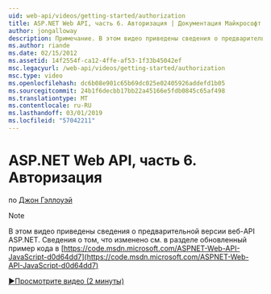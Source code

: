```yaml
---
uid: web-api/videos/getting-started/authorization
title: ASP.NET Web API, часть 6. Авторизация | Документация Майкрософт
author: jongalloway
description: Примечание. В этом видео приведены сведения о предварительной версии веб-API ASP.NET
ms.author: riande
ms.date: 02/15/2012
ms.assetid: 14f2554f-ca12-4ffe-af53-1f33b45042ef
msc.legacyurl: /web-api/videos/getting-started/authorization
msc.type: video
ms.openlocfilehash: dc6b08e901c65b69dc025e02405926addefd1b05
ms.sourcegitcommit: 24b1f6decbb17bb22a45166e5fdb0845c65af498
ms.translationtype: MT
ms.contentlocale: ru-RU
ms.lasthandoff: 03/01/2019
ms.locfileid: "57042211"
---
```

<a name="aspnet-web-api-part-6-authorization"></a>ASP.NET Web API, часть 6. Авторизация
====================
по [Джон Гэллоуэй](https://github.com/jongalloway)

> [!NOTE]
> В этом видео приведены сведения о предварительной версии веб-API ASP.NET. Сведения о том, что изменено см. в разделе обновленный пример кода в [https://code.msdn.microsoft.com/ASPNET-Web-API-JavaScript-d0d64dd7](https://code.msdn.microsoft.com/ASPNET-Web-API-JavaScript-d0d64dd7)

[&#9654;Просмотрите видео (2 минуты)](https://channel9.msdn.com/Blogs/ASP-NET-Site-Videos/authorization)
